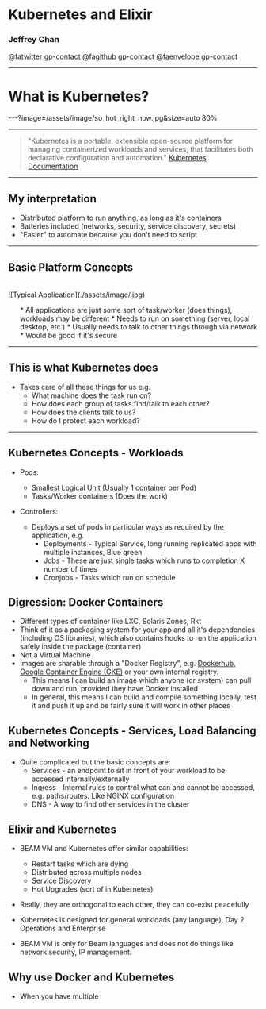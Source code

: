 # Kubernetes and Elixir

### Jeffrey Chan
@fa[twitter gp-contact](@jgmchan)
@fa[github gp-contact](https://github.com/jgmchan)
@fa[envelope gp-contact](jgmchan@gmail.com)

---
# What is Kubernetes?

---?image=/assets/image/so_hot_right_now.jpg&size=auto 80%

---

> "Kubernetes is a portable, extensible open-source platform for managing containerized workloads and services, that facilitates both declarative configuration and automation." [Kubernetes Documentation](https://kubernetes.io/docs/concepts/overview/what-is-kubernetes/)

---
## My interpretation

- Distributed platform to run anything, as long as it's containers
- Batteries included (networks, security, service discovery, secrets)
- "Easier" to automate because you don't need to script

---
## Basic Platform Concepts
<br>
<div class="left">
![Typical Application](./assets/image/.jpg)
</div>
<div class="right">
    <ul>
      * All applications are just some sort of task/worker (does things), workloads may be different
      * Needs to run on something (server, local desktop, etc.)
      * Usually needs to talk to other things through via network
      * Would be good if it's secure
    </ul>
</div>

---
## This is what Kubernetes does

- Takes care of all these things for us e.g.
  * What machine does the task run on?
  * How does each group of tasks find/talk to each other?
  * How does the clients talk to us?
  * How do I protect each workload?

---
## Kubernetes Concepts - Workloads

* Pods:
  * Smallest Logical Unit (Usually 1 container per Pod)
  * Tasks/Worker containers (Does the work)

* Controllers:
  * Deploys a set of pods in particular ways as required by the application, e.g.
    * Deployments - Typical Service, long running replicated apps with multiple instances, Blue green
    * Jobs - These are just single tasks which runs to completion X number of times
    * Cronjobs - Tasks which run on schedule

## Digression: Docker Containers

* Different types of container like LXC, Solaris Zones, Rkt
* Think of it as a packaging system for your app and all it's dependencies (including OS libraries), which also contains
  hooks to run the application safely inside the package (container)
* Not a Virtual Machine
* Images are sharable through a "Docker Registry", e.g. [Dockerhub](https://hub.docker.com/), [Google Container Engine (GKE)](https://cloud.google.com/kubernetes-engine/) or your own internal registry.
    * This means I can build an image which anyone (or system) can pull down and run, provided they have Docker installed
    * In general, this means I can build and compile something locally, test it and push it up and be fairly sure it will work in other places

## Kubernetes Concepts - Services, Load Balancing and Networking

* Quite complicated but the basic concepts are:
  * Services - an endpoint to sit in front of your workload to be accessed internally/externally
  * Ingress - Internal rules to control what can and cannot be accessed, e.g. paths/routes. Like NGINX configuration
  * DNS - A way to find other services in the cluster

## Elixir and Kubernetes

* BEAM VM and Kubernetes offer similar capabilities:
  * Restart tasks which are dying
  * Distributed across multiple nodes
  * Service Discovery
  * Hot Upgrades (sort of in Kubernetes)

* Really, they are orthogonal to each other, they can co-exist peacefully

* Kubernetes is designed for general workloads (any language), Day 2 Operations and Enterprise
* BEAM VM is only for Beam languages and does not do things like network security, IP management.

## Why use Docker and Kubernetes

* When you have multiple
